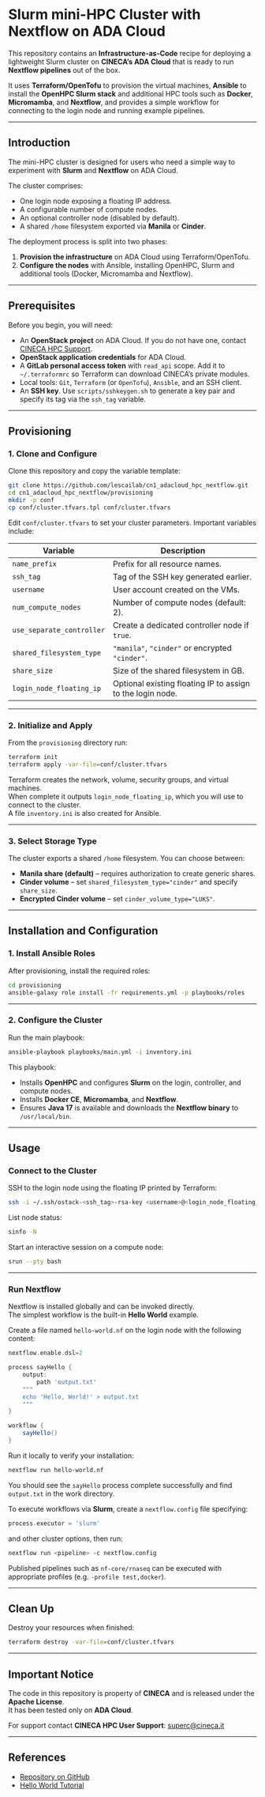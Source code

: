 # Slurm mini-HPC Cluster with Nextflow on ADA Cloud

This repository contains an **Infrastructure-as-Code** recipe for deploying a lightweight Slurm cluster on **CINECA’s ADA Cloud** that is ready to run **Nextflow pipelines** out of the box.

It uses **Terraform/OpenTofu** to provision the virtual machines, **Ansible** to install the **OpenHPC Slurm stack** and additional HPC tools such as **Docker**, **Micromamba**, and **Nextflow**, and provides a simple workflow for connecting to the login node and running example pipelines.

---

## Introduction

The mini-HPC cluster is designed for users who need a simple way to experiment with **Slurm** and **Nextflow** on ADA Cloud.

The cluster comprises:

- One login node exposing a floating IP address.
- A configurable number of compute nodes.
- An optional controller node (disabled by default).
- A shared `/home` filesystem exported via **Manila** or **Cinder**.

The deployment process is split into two phases:

1. **Provision the infrastructure** on ADA Cloud using Terraform/OpenTofu.  
2. **Configure the nodes** with Ansible, installing OpenHPC, Slurm and additional tools (Docker, Micromamba and Nextflow).

---

## Prerequisites

Before you begin, you will need:

- An **OpenStack project** on ADA Cloud. If you do not have one, contact [CINECA HPC Support](mailto:superc@cineca.it).  
- **OpenStack application credentials** for ADA Cloud.  
- A **GitLab personal access token** with `read_api` scope. Add it to `~/.terraformrc` so Terraform can download CINECA’s private modules.  
- Local tools: `Git`, `Terraform` (or `OpenTofu`), `Ansible`, and an SSH client.  
- An **SSH key**. Use `scripts/sshkeygen.sh` to generate a key pair and specify its tag via the `ssh_tag` variable.

---

## Provisioning

### 1. Clone and Configure

Clone this repository and copy the variable template:

~~~bash
git clone https://github.com/lescailab/cn1_adacloud_hpc_nextflow.git
cd cn1_adacloud_hpc_nextflow/provisioning
mkdir -p conf
cp conf/cluster.tfvars.tpl conf/cluster.tfvars
~~~

Edit `conf/cluster.tfvars` to set your cluster parameters. Important variables include:

| Variable | Description |
|-----------|--------------|
| `name_prefix` | Prefix for all resource names. |
| `ssh_tag` | Tag of the SSH key generated earlier. |
| `username` | User account created on the VMs. |
| `num_compute_nodes` | Number of compute nodes (default: 2). |
| `use_separate_controller` | Create a dedicated controller node if `true`. |
| `shared_filesystem_type` | `"manila"`, `"cinder"` or encrypted `"cinder"`. |
| `share_size` | Size of the shared filesystem in GB. |
| `login_node_floating_ip` | Optional existing floating IP to assign to the login node. |

---

### 2. Initialize and Apply

From the `provisioning` directory run:

~~~bash
terraform init
terraform apply -var-file=conf/cluster.tfvars
~~~

Terraform creates the network, volume, security groups, and virtual machines.  
When complete it outputs `login_node_floating_ip`, which you will use to connect to the cluster.  
A file `inventory.ini` is also created for Ansible.

---

### 3. Select Storage Type

The cluster exports a shared `/home` filesystem. You can choose between:

- **Manila share (default)** – requires authorization to create generic shares.  
- **Cinder volume** – set `shared_filesystem_type="cinder"` and specify `share_size`.  
- **Encrypted Cinder volume** – set `cinder_volume_type="LUKS"`.

---

## Installation and Configuration

### 1. Install Ansible Roles

After provisioning, install the required roles:

~~~bash
cd provisioning
ansible-galaxy role install -fr requirements.yml -p playbooks/roles
~~~

---

### 2. Configure the Cluster

Run the main playbook:

~~~bash
ansible-playbook playbooks/main.yml -i inventory.ini
~~~

This playbook:

- Installs **OpenHPC** and configures **Slurm** on the login, controller, and compute nodes.  
- Installs **Docker CE**, **Micromamba**, and **Nextflow**.  
- Ensures **Java 17** is available and downloads the **Nextflow binary** to `/usr/local/bin`.

---

## Usage

### Connect to the Cluster

SSH to the login node using the floating IP printed by Terraform:

~~~bash
ssh -i ~/.ssh/ostack-<ssh_tag>-rsa-key <username>@<login_node_floating_ip>
~~~

List node status:

~~~bash
sinfo -N
~~~

Start an interactive session on a compute node:

~~~bash
srun --pty bash
~~~

---

### Run Nextflow

Nextflow is installed globally and can be invoked directly.  
The simplest workflow is the built-in **Hello World** example.

Create a file named `hello-world.nf` on the login node with the following content:

~~~groovy
nextflow.enable.dsl=2

process sayHello {
    output:
        path 'output.txt'
    """
    echo 'Hello, World!' > output.txt
    """
}

workflow {
    sayHello()
}
~~~

Run it locally to verify your installation:

~~~bash
nextflow run hello-world.nf
~~~

You should see the `sayHello` process complete successfully and find `output.txt` in the work directory.

To execute workflows via **Slurm**, create a `nextflow.config` file specifying:

~~~groovy
process.executor = 'slurm'
~~~

and other cluster options, then run:

~~~bash
nextflow run <pipeline> -c nextflow.config
~~~

Published pipelines such as `nf-core/rnaseq` can be executed with appropriate profiles (e.g. `-profile test,docker`).

---

## Clean Up

Destroy your resources when finished:

~~~bash
terraform destroy -var-file=conf/cluster.tfvars
~~~

---

## Important Notice

The code in this repository is property of **CINECA** and is released under the **Apache License**.  
It has been tested only on **ADA Cloud**.

For support contact **CINECA HPC User Support**: [superc@cineca.it](mailto:superc@cineca.it)

---

## References

- [Repository on GitHub](https://github.com/lescailab/cn1_adacloud_hpc_nextflow)  
- [Hello World Tutorial](https://training.nextflow.io/2.1.1/hello_nextflow/01_hello_world/)